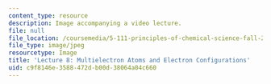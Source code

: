 ```yaml
---
content_type: resource
description: Image accompanying a video lecture.
file: null
file_location: /coursemedia/5-111-principles-of-chemical-science-fall-2008/c9f8146e3588472db00d38064a04c660_8.jpg
file_type: image/jpeg
resourcetype: Image
title: 'Lecture 8: Multielectron Atoms and Electron Configurations'
uid: c9f8146e-3588-472d-b00d-38064a04c660
---
```

